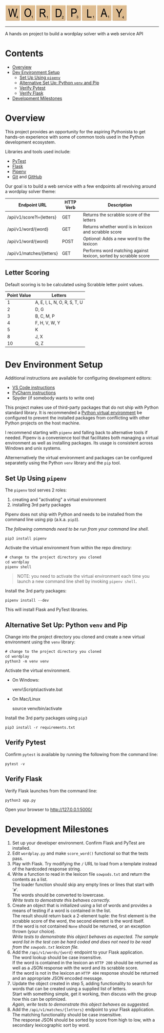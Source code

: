 ![W][W]![O][O]![R][R]![D][D]![P][P]![L][L]![A][A]![Y][Y]

---
A hands on project to build a wordplay solver with a web service API

# Contents
- [Overview](#overview)
- [Dev Environment Setup](#dev-environment-setup)
  - [Set Up Using `pipenv`](#set-up-using-pipenv)
  - [Alternative Set Up: Python `venv` and Pip](#alternative-set-up-python-venv-and-pip)
  - [Verify Pytest](#verify-pytest)
  - [Verify Flask](#verify-flask)
- [Development Milestones](#development-milestones)

# Overview

This project provides an opportunity for the aspiring Pythonista to get hands-on experience with some of common tools used in the Python development ecosystem.  

Libraries and tools used include: 
- [PyTest](https://docs.pytest.org/en/latest/)
- [Flask](http://flask.pocoo.org/)
- [Pipenv](https://pipenv.readthedocs.io/en/latest/)
- [Git](https://git-scm.com/) and [GitHub](https://github.com/)

Our goal is to build a web service with a few endpoints all revolving around a wordplay solver theme:

| Endpoint URL | HTTP Verb | Description |
|--------------|-----------|-------------|
| /api/v1/score?l={letters} | GET | Returns the scrabble score of the letters
| /api/v1/word/{word} | GET | Returns whether word is in lexicon and scrabble score
| /api/v1/word/{word} | POST | *Optional:* Adds a new word to the lexicon
| /api/v1/matches/{letters} | GET | Performs word matching against lexicon, sorted by scrabble score

## Letter Scoring

Default scoring is to be calculated using Scrabble letter point values.

| Point Value | Letters                      |
|-------------|------------------------------|
| 1           | A, E, I, L, N, O, R, S, T, U |
| 2           | D, G                         |
| 3           | B, C, M, P                   |
| 4           | F, H, V, W, Y                |
| 5           | K                            |
| 8           | J, X                         |
| 10          | Q, Z                         |


# Dev Environment Setup

Additional instructions are available for configuring development editors:
- [VS Code instructions][vs_code_setup]
- [PyCharm instructions][pycharm_setup]
- Spyder (if somebody wants to write one)

This project makes use of third-party packages that do not ship with Python standard library.  It is recommended a [Python virtual environment][about_python_virtualenv] be configured to prevent the installed packages from conflicting with other Python projects on the host machine.

I recommend starting with `pipenv` and falling back to alternative tools if needed. Pipenv is a convenience tool that facilitates both managing a virtual environment as well as installing packages.  Its usage is consistent across Windows and unix systems.

Alternernatively the virtual environment and packages can be configured separatetly using the Python `venv` library and the `pip` tool.

## Set Up Using `pipenv`

The `pipenv` tool serves 2 roles: 
1) creating and "activating" a virtual environment
2) installing 3rd party packages

Pipenv does not ship with Python and needs to be installed from the command line using pip (a.k.a. `pip3`).

_*The following commands need to be run from your command line shell.*_

    pip3 install pipenv

Activate the virtual environment from within the repo directory:

    # change to the project directory you cloned
    cd wordplay
    pipenv shell

> NOTE: you need to activate the virtual environment each time you launch a new command line shell by invoking `pipenv shell`.

Install the 3rd party packages:

    pipenv install --dev

This will install Flask and PyTest libraries.


## Alternative Set Up: Python `venv` and Pip

Change into the project directory you cloned and create a new virtual environment using the `venv` library:

    # change to the project directory you cloned
    cd wordplay
    python3 -m venv venv

Activate the virtual environment.

- On Windows:

    venv\Scripts\activate.bat

- On Mac/Linux

    source venv/bin/activate

Install the 3rd party packages using `pip3`

    pip3 install -r requirements.txt


## Verify Pytest

Confirm `pytest` is available by running the following from the command line:

    pytest -v

## Verify Flask

Verify Flask launches from the command line:

    python3 app.py

Open your browser to http://127.0.0.1:5000/


# Development Milestones

1) Set up your developer environment.  Confirm Flask and PyTest are installed.
2) Edit `wordplay.py` and make `score_word()` functional so that the tests pass.
3) Play with Flask.  Try modifying the `/` URL to load from a template instead of the hardcoded response string.
4) Write a function to read in the lexicon file `sowpods.txt` and return the contents as a list.  
  The loader function should skip any empty lines or lines that start with '`#`'.  
  The words should be converted to lowercase.  
  *Write tests to demostrate this behaves correctly.*
5) Create an object that is initialized using a list of words and provides a means of testing if a word is contained in the list.  
  The result should return back a 2-element tuple: the first element is the scrabble score of the word, the second element is the word itself.  
  If the word is not contained `None` should be returned, or an exception thrown (your choice).  
  *Write tests to demonstrate this object behaves as expected.  The sample word list in the test can be hard coded and does not need to be read from the `sowpods.txt` lexicon file.*
6) Add the `/api/v1/words/{word}` endpoint to your Flask application.  
  The word lookup should be case insensitive.  
  If the word is contained in the lexicon an `HTTP 200` should be returned as well as a JSON response with the word and its scrabble score.  
  If the word is not in the lexicon an `HTTP 404` response should be returned and an appropriate JSON encoded message.  
7) Update the object created in step 5, adding functionality to search for words that can be created using a supplied list of letters.  
  Start with something simple, get it working, then discuss with the group how this can be optimized.  
  *Again, write tests to demonstrate this object behaves as suggested.*
8) Add the `/api/v1/matches/{letters}` endpoint to your Flask application.  
  The matching functionality should be case insensitive.  
  The response JSON should be sorted by score from high to low, with a secondary lexicographic sort by word.





[W]: readme_assets/letter_tile_w_small.jpg
[O]: readme_assets/letter_tile_o_small.jpg
[R]: readme_assets/letter_tile_r_small.jpg
[D]: readme_assets/letter_tile_d_small.jpg  
[P]: readme_assets/letter_tile_p_small.jpg
[L]: readme_assets/letter_tile_l_small.jpg
[A]: readme_assets/letter_tile_a_small.jpg
[Y]: readme_assets/letter_tile_y_small.jpg

[about_python_virtualenv]: https://docs.python.org/3/tutorial/venv.html
[vs_code_setup]: https://github.com/PDXPythonPirates/wordplay/blob/master/README_VSCODE.md
[pycharm_setup]: https://github.com/PDXPythonPirates/wordplay/blob/master/README_PYCHARM.md

